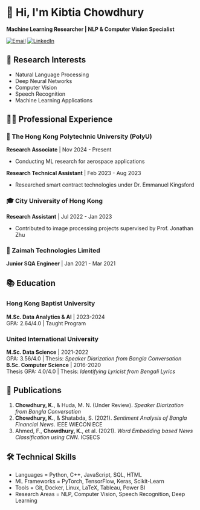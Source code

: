 # 👋 Hi, I'm Kibtia Chowdhury
**Machine Learning Researcher | NLP & Computer Vision Specialist**

[![Email](https://img.shields.io/badge/Email-kibtiachowdhury@gmail.com-blue?style=flat&logo=gmail)](mailto:kibtiachowdhury@gmail.com)
[![LinkedIn](https://img.shields.io/badge/LinkedIn-Kibtia_Chowdhury-blue?style=flat&logo=linkedin)](www.linkedin.com/in/kibtiachowdhury)

## 🔬 Research Interests
- Natural Language Processing
- Deep Neural Networks
- Computer Vision
- Speech Recognition
- Machine Learning Applications

## 👨‍💻 Professional Experience

### 🏫 The Hong Kong Polytechnic University (PolyU)
**Research Associate** | Nov 2024 - Present  
- Conducting ML research for aerospace applications

**Research Technical Assistant** | Feb 2023 - Aug 2023  
- Researched smart contract technologies under Dr. Emmanuel Kingsford

### 🎓 City University of Hong Kong
**Research Assistant** | Jul 2022 - Jan 2023   
- Contributed to image processing projects supervised by Prof. Jonathan Zhu

### 💼 Zaimah Technologies Limited
**Junior SQA Engineer** | Jan 2021 - Mar 2021  

## 📚 Education

### Hong Kong Baptist University
**M.Sc. Data Analytics & AI** | 2023-2024  
GPA: 2.64/4.0 | Taught Program

### United International University
**M.Sc. Data Science** | 2021-2022  
GPA: 3.56/4.0 | Thesis: *Speaker Diarization from Bangla Conversation*  
**B.Sc. Computer Science** | 2016-2020  
Thesis GPA: 4.0/4.0 | Thesis: *Identifying Lyricist from Bengali Lyrics*

## 📝 Publications
1. **Chowdhury, K.**, & Huda, M. N. (Under Review). *Speaker Diarization from Bangla Conversation*
2. **Chowdhury, K.**, & Shatabda, S. (2021). *Sentiment Analysis of Bangla Financial News*. IEEE WIECON ECE
3. Ahmed, F., **Chowdhury, K.**, et al. (2021). *Word Embedding based News Classification using CNN*. ICSECS

## 🛠️ Technical Skills
- Languages       = Python, C++, JavaScript, SQL, HTML
- ML Frameworks   = PyTorch, TensorFlow, Keras, Scikit-Learn
- Tools           = Git, Docker, Linux, LaTeX, Tableau, Power BI
- Research Areas  = NLP, Computer Vision, Speech Recognition, Deep Learning
